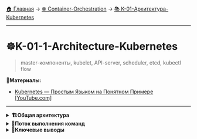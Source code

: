 [🏠 Главная](../../README.md) → [☸️ Container-Orchestration](../../README.md#-container-orchestration) → [📚 K-01-Архитектура-Kubernetes](../../README.md#-k-01-архитектура-kubernetes)

---

# ☸️K-01-1-Architecture-Kubernetes
>master-компоненты, kubelet, API-server, scheduler, etcd, kubectl flow

📗**Материалы:**
- [Kubernetes — Простым Языком на Понятном Примере [YouTube.com]](https://www.youtube.com/watch?v=TwyhnBDOHPw)

---

<details>
<summary><b>🏗️Общая архитектура</b></summary>

---

Архитектура Kubernetes проще, чем кажется - вы **не взаимодействуете напрямую с нодами**. Вся работа осуществляется через:

- **Dashboard** - веб-панель управления
- **API** - программный интерфейс  
- **kubectl** - инструмент командной строки

<img src="../img/k8s_cluster_scheme.png" alt="k8s_cluster_scheme" width="700">

---

## 🎯Control Plane (Master Node) - управляющие узлы

Запускают компоненты управления:

- **kube-apiserver** - API-сервер (единая точка входа)
- **kube-scheduler** - планировщик (распределение Pod'ов по нодам)
- **kube-controller-manager** - менеджер контроллеров (управление состоянием)
- **etcd** - база данных кластера (хранение состояния)

## 🎯Worker Node - рабочие узлы

Запускают приложения:

- **kubelet** - агент Kubernetes на ноде
- **kube-proxy** - сетевой прокси
- **Container Runtime** - Docker/containerd (запуск контейнеров)

---

</details>

<details>
<summary><b>🔄Поток выполнения команд</b></summary>

---

### Как работает kubectl

```bash
kubectl run nginx --image=nginx
```

1. **kubectl** отправляет запрос в **kube-apiserver**
2. **kube-apiserver** сохраняет информацию в **etcd**
3. **kube-scheduler** находит подходящую ноду
4. **kubelet** на ноде запускает контейнер
5. **kube-proxy** настраивает сеть

---

</details>

<details>
<summary><b>🎯Ключевые выводы</b></summary>

---

### Основные принципы

```text
✅ Разделение ответственности между компонентами
✅ API-центричная архитектура
✅ Состояние хранится в etcd
✅ Планировщик распределяет нагрузку
✅ Контроллеры поддерживают желаемое состояние
```

### Что изучаем дальше

```text
📚 Следующая тема: Container Runtime
🎯 Практика: Понимание компонентов
🔧 Инструменты: Углубление в архитектуру
```

---

</details>
